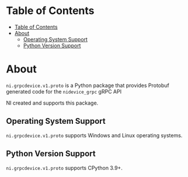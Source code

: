 # Table of Contents

- [Table of Contents](#table-of-contents)
- [About](#about)
  - [Operating System Support](#operating-system-support)
  - [Python Version Support](#python-version-support)

# About

`ni.grpcdevice.v1.proto` is a Python package that provides Protobuf generated code for the `nidevice_grpc` gRPC API

NI created and supports this package.

## Operating System Support

`ni.grpcdevice.v1.proto` supports Windows and Linux operating systems.

## Python Version Support

`ni.grpcdevice.v1.proto` supports CPython 3.9+.
